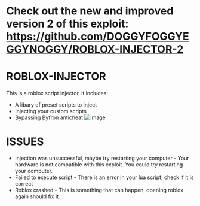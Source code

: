 # Check out the new and improved version 2 of this exploit: https://github.com/DOGGYFOGGYEGGYNOGGY/ROBLOX-INJECTOR-2

# ROBLOX-INJECTOR
This is a roblox script injector, it includes:
* A libary of preset scripts to inject
* Injecting your custom scripts
* Bypassing Byfron anticheat
  ![image](https://github.com/user-attachments/assets/44c07972-f16c-4e57-b651-a817c211af9f)

# ISSUES
* Injection was unsuccessful, maybe try restarting your computer - Your hardware is not compatible with this exploit. You could try restarting your computer.
* Failed to execute script - There is an error in your lua script, check if it is correct
* Roblox crashed - This is something that can happen, opening roblox again should fix it
